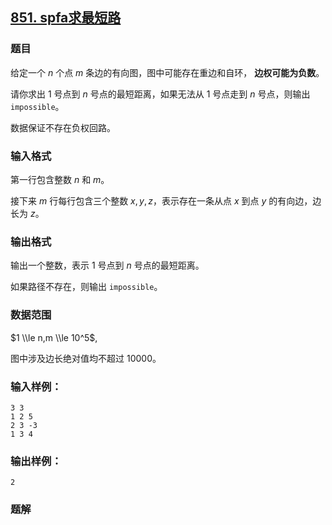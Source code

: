 ## [851\. spfa求最短路](https://www.acwing.com/problem/content/853/)

### 题目

给定一个 $n$ 个点 $m$ 条边的有向图，图中可能存在重边和自环， **边权可能为负数**。

请你求出 $1$ 号点到 $n$ 号点的最短距离，如果无法从 $1$ 号点走到 $n$ 号点，则输出 `impossible`。

数据保证不存在负权回路。

### 输入格式

第一行包含整数 $n$ 和 $m$。

接下来 $m$ 行每行包含三个整数 $x,y,z$，表示存在一条从点 $x$ 到点 $y$ 的有向边，边长为 $z$。

### 输出格式

输出一个整数，表示 $1$ 号点到 $n$ 号点的最短距离。

如果路径不存在，则输出 `impossible`。

### 数据范围

$1 \\le n,m \\le 10^5$,

图中涉及边长绝对值均不超过 $10000$。

### 输入样例：

```
3 3
1 2 5
2 3 -3
1 3 4
```

### 输出样例：

```
2
```

### 题解

